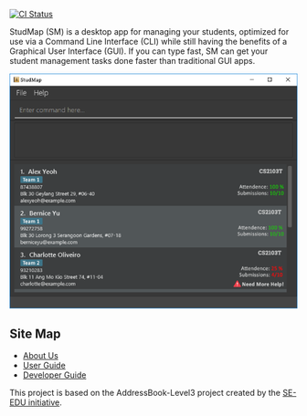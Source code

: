 [![CI Status](https://github.com/AY2223S1-CS2103T-W13-1/tp/workflows/Java%20CI/badge.svg)](https://github.com/AY2223S1-CS2103T-W13-1/tp/actions)

StudMap (SM) is a desktop app for managing your students, optimized for use via a Command Line Interface (CLI)
while still having the benefits of a Graphical User Interface (GUI). If you can type fast, SM can get your 
student management tasks done faster than traditional GUI apps.

![Ui](docs/images/Ui.png)


## Site Map
* [About Us](docs/AboutUs.md)
* [User Guide](docs/UserGuide.md)
* [Developer Guide](docs/DeveloperGuide.md)

This project is based on the AddressBook-Level3 project created by the [SE-EDU initiative](https://se-education.org).

